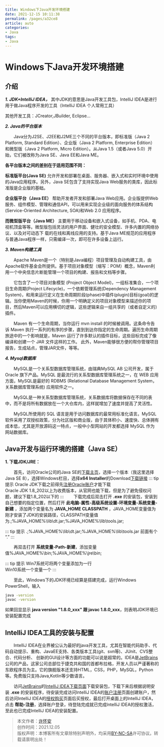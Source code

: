 ```yaml
---
title: Windows下Java开发环境搭建
date: 2021-12-15 10:11:38
permalink: /pages/a32ce8
article: auto
categories:
- Java
tags:
- Java
---
```


# Windows下Java开发环境搭建

## 介绍
***1. JDK+IntelliJ IDEA，*** 其中JDK的意思是Java开发工具包，IntelliJ IDEA是进行用于做Java程序开发的工具（IntelliJ IDEA 个人常用工具）

其他开发工具：JCreator,JBuilder, Eclipse...

*****2. Java的平台版本*****

&ensp;&ensp;&ensp;&ensp;Java分为J2SE、J2EE和J2ME三个不同的平台版本，即标准版（Java 2 Platform, Standard Edition）、企业版（Java 2 Platform, Enterprise Edition）和微型版（Java 2 Platform, Micro Edition）。从Java 1.5（或者Java 5.0）开始，它们被改称为Java SE、Java EE和Java ME。

**各平台版本之间的差别在于适用范围不同：**

**标准版平台(Java SE)**
允许开发和部署在桌面、服务器、嵌入式和实时环境中使用的Java应用程序。另外，Java SE包含了支持实现Java Web服务的类库，因此标准版是企业版的基础。

**企业版平台（Java EE）**
帮助开发者开发和部署Java Web应用。企业版提供Web服务、组件模型、管理和通信API，可以用来实现企业级的面向服务的体系结构(Service-Oriented Architecture, SOA)和Web 2.0 应用程序。

**而微型版平台（Java ME）**
主要用于移动设备和嵌入式设备，如手机、PDA、电视机顶盒等等。微型版包括灵活的用户界面、健壮的安全模型、许多内置的网络协议、以及对可动态下 载的在线和离线应用的支持。基于Java ME规范的应用程序与普通Java程序一样，只需编译一次，即可在许多设备上运行。

*****3. Maven构建工具*****

&ensp;&ensp;&ensp;&ensp;Apache Maven是一个（特别是Java编程）项目管理及自动构建工具，由Apache软件基金会所提供。基于项目对象模型（缩写：POM）概念，Maven利用一个中央信息片断能管理一个项目的构建、报告和文档等步骤。

&ensp;&ensp;&ensp;&ensp;它包含了一个项目对象模型 (Project Object Model)，一组标准集合，一个项目生命周期(Project Lifecycle)，一个依赖管理系统(Dependency Management System)，和用来运行定义在生命周期阶段(phase)中插件(plugin)目标(goal)的逻辑。当你使用Maven的时候，你用一个明确定义的项目对象模型来描述你的项目，然后Maven可以应用横切的逻辑，这些逻辑来自一组共享的（或者自定义的）插件。

&ensp;&ensp;&ensp;&ensp;Maven 有一个生命周期，当你运行 mvn install 的时候被调用。这条命令告诉 Maven 执行一系列的有序的步骤，直到到达你指定的生命周期。遍历生命周期旅途中的一个影响就是，Maven 运行了许多默认的插件目标，这些目标完成了像编译和创建一个 JAR 文件这样的工作。
此外，Maven能够很方便的帮你管理项目报告，生成站点，管理JAR文件，等等。

*****4. Mysql数据库*****

&ensp;&ensp;&ensp;&ensp;MySQL是一个关系型数据库管理系统，由瑞典MySQL AB 公司开发，属于 Oracle 旗下产品。MySQL 是最流行的关系型数据库管理系统之一，在 WEB 应用方面，MySQL是最好的 RDBMS (Relational Database Management System，关系数据库管理系统) 应用软件之一。

&ensp;&ensp;&ensp;&ensp;MySQL是一种关系型数据库管理系统，关系数据库将数据保存在不同的表中，而不是将所有数据放在一个大仓库内，这样就增加了速度并提高了灵活性。

&ensp;&ensp;&ensp;&ensp;MySQL所使用的 SQL 语言是用于访问数据库的最常用标准化语言。MySQL 软件采用了双授权政策，分为社区版和商业版，由于其体积小、速度快、总体拥有成本低，尤其是开放源码这一特点，一般中小型网站的开发都选择 MySQL 作为网站数据库。

## Java开发与运行环境的搭建（Java SE）

**1. 下载JDK/JRE：**

&ensp;&ensp;&ensp;&ensp;首先，访问Oracle公司的Java SE的[下载主页](http://www.oracle.com/technetwork/java/javase/downloads/index.html)，选择一个版本（我这里选择Java SE 8），选择Windows栏目，选择**x64 Installer**的Download[下载链接](https://www.oracle.com/java/technologies/downloads/#license-lightbox)
::: tip 提示
Oracle JDK下载之前得先[注册Oracle账户](https://profile.oracle.com/myprofile/account/create-account.jspx)才能下载
<br/>Oracle JDK 1.8_202以上为收费版本，从官网也能下载，但是为了避免侵权问题，建议下载1.8_202以下的
:::
&ensp;&ensp;&ensp;&ensp;下载完成后双击打开 **.exe** 的安装包，安装到自己想要的指定位置，然后打开 **此电脑-属性-高级系统设置-环境变量-系统变量-新建** ，添加两个变量名为 **JAVA_HOME  CLASSPATH** ，JAVA_HOME变量值为刚才安装了JDK的安装路径，CLASSPATH变量值为.;%JAVA_HOME%\lib\dt.jar;%JAVA_HOME%\lib\tools.jar;

::: tip 提示
.;%JAVA_HOME%\lib\dt.jar;%JAVA_HOME%\lib\tools.jar 前面有个 “.”
:::

&ensp;&ensp;&ensp;&ensp;再双击打开 **系统变量-Path-新建**，添加变量值%JAVA_HOME%\bin;%JAVA_HOME%\jre\bin;

::: tip 提示
Win7系统可将两个变量添加为一行
<br/>Win10系统一个变量一个
:::

&ensp;&ensp;&ensp;&ensp;至此，Windows下的JDK环境已经算是搭建完成，运行Windows PowerShell，输入 
```sh
java -version 
javac -version
```
如果回显显示 **java version "1.8.0_xxx" 跟 javac 1.8.0_xxx**，则表明JDK环境已安装配置完成

## IntelliJ IDEA工具的安装与配置

&ensp;&ensp;&ensp;&ensp;IntelliJ IDEA在业界被公认为最好的java开发工具，尤其在智能代码助手、代码自动提示、重构、JavaEE支持、各类版本工具(git、svn等)、JUnit、CVS整合、代码分析、 创新的GUI设计等方面的功能可以说是超常的。IDEA是[JetBrains](https://www.jetbrains.com)公司的产品，这家公司总部位于捷克共和国的首都布拉格，开发人员以严谨著称的东欧程序员为主。它的旗舰版本还支持HTML，CSS，PHP，MySQL，Python等。免费版只支持Java,Kotlin等少数语言。

&ensp;&ensp;&ensp;&ensp;访问[JetBrains](https://www.jetbrains.com)的[IntelliJ IDEA下载页面](https://www.jetbrains.com/idea/download/download-thanks.html?platform=windows)下载安装包，下载下来后根据说明安装 **.exe** 的安装程序，待安装完成访问IntelliJ IDEA的[账户注册](https://account.jetbrains.com/login)页面创建账户，然后访问IntelliJ IDEA的[授权购买](https://www.jetbrains.com/idea/buy/#commercial)页面后买授权，最后打开桌面上的IntelliJ IDEA，点击 **帮助-注册**，选择账户登录，待登陆完成就已完成IntelliJ IDEA的授权激活，至此也已完成IntelliJ IDEA的安装配置。

>本文作者：[许怀安](https://www.dbsecurity.com.cn/)
><br/>创作时间：2021.12.05
><br/>版权声明：本博客所有文章除特别声明外，均采用[BY-NC-SA](https://creativecommons.org/licenses/by-nc-sa/4.0/zh-CN/)许可协议。转载请禀明出处！
